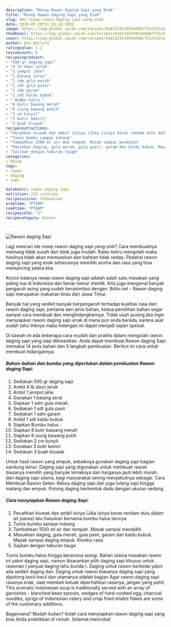 ```yaml
---
description: "Resep Rawon daging Sapi yang Enak"
title: "Resep Rawon daging Sapi yang Enak"
slug: 861-resep-rawon-daging-sapi-yang-enak
date: 2020-05-29T11:25:43.509Z
image: https://img-global.cpcdn.com/recipes/6a8132415954e600/751x532cq70/rawon-daging-sapi-foto-resep-utama.jpg
thumbnail: https://img-global.cpcdn.com/recipes/6a8132415954e600/751x532cq70/rawon-daging-sapi-foto-resep-utama.jpg
cover: https://img-global.cpcdn.com/recipes/6a8132415954e600/751x532cq70/rawon-daging-sapi-foto-resep-utama.jpg
author: Ann Ballard
ratingvalue: 3.2
reviewcount: 8
recipeingredient:
- "500 gr daging sapi"
- "4 lb daun jeruk"
- "1 jempol jahe"
- "1 batang serai"
- "1 sdm gula merah"
- "1 sdt gula pasir"
- "1 sdm garam"
- "1 sdt kaldu bubuk"
- " Bumbu halus "
- "8 butir bawang merah"
- "6 siung bawang putih"
- "2 cm kunyit"
- "3 butir kemiri"
- "3 buah kluwak"
recipeinstructions:
- "Pecahkan kluwak dan ambil isinya (Jika isinya keras rendam dulu dalam air panas) lalu haluskan bersama bumbu halus lainnya"
- "Tumis bumbu sampai matang"
- "Tambahkan 1500 ml air dan rempah. Masak sampai mendidih"
- "Masukkan daging, gula merah, gula pasir, garam dan kaldu bubuk. Masak sampai daging empuk. Koreksi rasa"
- "Sajikan dengan taburan tauge"
categories:
- Resep
tags:
- rawon
- daging
- sapi

katakunci: rawon daging sapi 
nutrition: 215 calories
recipecuisine: Indonesian
preptime: "PT38M"
cooktime: "PT60M"
recipeyield: "1"
recipecategory: Dinner

---
```



![Rawon daging Sapi](https://img-global.cpcdn.com/recipes/6a8132415954e600/751x532cq70/rawon-daging-sapi-foto-resep-utama.jpg)

Lagi mencari ide resep rawon daging sapi yang unik? Cara membuatnya memang tidak susah dan tidak juga mudah. Kalau keliru mengolah maka hasilnya tidak akan memuaskan dan bahkan tidak sedap. Padahal rawon daging sapi yang enak seharusnya memiliki aroma dan rasa yang bisa memancing selera kita.

Konon katanya resep rawon daging sapi adalah salah satu masakan yang paling tua di Indonesia dan benar-benar otentik. Kita juga mengenal banyak pengaruh asing yang sudah berasimilasi dengan. Brilio.net - Rawon daging sapi merupakan makanan khas dari Jawa Timur.

Banyak hal yang sedikit banyak berpengaruh terhadap kualitas rasa dari rawon daging sapi, pertama dari jenis bahan, kedua pemilihan bahan segar sampai cara membuat dan menghidangkannya. Tidak usah pusing jika ingin menyiapkan rawon daging sapi enak di mana pun anda berada, karena asal sudah tahu triknya maka hidangan ini dapat menjadi sajian spesial.


Di bawah ini ada beberapa cara mudah dan praktis dalam mengolah rawon daging sapi yang siap dikreasikan. Anda dapat membuat Rawon daging Sapi memakai 14 jenis bahan dan 5 langkah pembuatan. Berikut ini cara untuk membuat hidangannya.

<!--inarticleads1-->

##### Bahan-bahan dan bumbu yang diperlukan dalam pembuatan Rawon daging Sapi:

1. Sediakan 500 gr daging sapi
1. Ambil 4 lb daun jeruk
1. Ambil 1 jempol jahe
1. Gunakan 1 batang serai
1. Siapkan 1 sdm gula merah
1. Sediakan 1 sdt gula pasir
1. Sediakan 1 sdm garam
1. Ambil 1 sdt kaldu bubuk
1. Siapkan  Bumbu halus :
1. Siapkan 8 butir bawang merah
1. Siapkan 6 siung bawang putih
1. Sediakan 2 cm kunyit
1. Gunakan 3 butir kemiri
1. Sediakan 3 buah kluwak


Untuk hasil rawon yang empuk, sebaiknya gunakan daging sapi bagian sandung lamur. Daging sapi yang digunakan untuk membuat rawon biasanya memilih yang banyak lemaknya dan harganya jauh lebih murah dari daging sapi utama, bagi masyarakat sering menyebutnya sebagai. Cara Membuat Rawon Setan: Rebus daging sapi dan juga tulang sapi hingga matang dan empuk. Potong daging berbentuk dadu dengan ukuran sedang. 

<!--inarticleads2-->

##### Cara menyiapkan Rawon daging Sapi:

1. Pecahkan kluwak dan ambil isinya (Jika isinya keras rendam dulu dalam air panas) lalu haluskan bersama bumbu halus lainnya
1. Tumis bumbu sampai matang
1. Tambahkan 1500 ml air dan rempah. Masak sampai mendidih
1. Masukkan daging, gula merah, gula pasir, garam dan kaldu bubuk. Masak sampai daging empuk. Koreksi rasa
1. Sajikan dengan taburan tauge


Tumis bumbu halus hingga beraroma wangi. Bahan utama masakan rawon ini yakni daging sapi, namun disarankan pilih daging sapi khusus untuk rawonan ( penjual daging tahu bunda ). Daging untuk rawon berbeda yakni ada sedikit daging dan. Daging untuk rawon biasanya daging sapi yang dipotong kecil-kecil dan utamanya adalah bagian Agar rawon daging sapi rasanya enak, saat membeli keluak diperhatikan rasanya, jangan yang pahit. This aromatic Indonesian soup is traditionally served with an array of garnishes - blanched bean sprouts, wedges of hard-cooked egg, charcoal noodles, sprigs of Indonesian celery and crisp fried shallot flakes are some of the customary additions. 

Bagaimana? Mudah bukan? Itulah cara menyiapkan rawon daging sapi yang bisa Anda praktikkan di rumah. Selamat mencoba!

